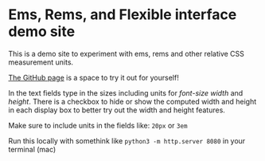 # Ems, Rems, and Flexible interface demo site

This is a demo site to experiment with ems, rems and other relative CSS measurement units. 

[The GitHub page](https://offsetchris.github.io/Ems-rems/) is a space to try it out for yourself!

In the text fields type in the sizes including units for *font-size* *width* and *height*. There is a checkbox to hide or show the computed width and height in each display box to better try out the width and height features. 

Make sure to include units in the fields like: `20px` or `3em`

Run this locally with somethink like `python3 -m http.server 8080` in your terminal (mac)